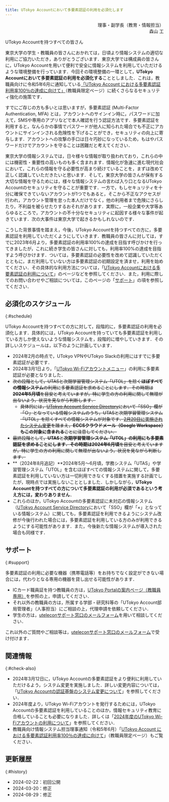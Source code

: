 ```yaml
---
title: UTokyo Accountにおいて多要素認証の利用を必須化します
---
```


<p style="text-align: right">理事・副学長（教育・情報担当）
</br>
森山 工
</p> 

UTokyo Accountを持つすべての皆さん

東京大学の学生・教職員の皆さんにおかれては，日頃より情報システムの適切な利用にご協力いただき，ありがとうございます．東京大学では構成員の皆さんに，UTokyo Accountを用いて便利で安全に情報システムを利用していただけるような環境整備を行っています．今回その環境整備の一環として，**UTokyo Accountにおいて多要素認証の利用を必須化する**こととしました．これは，教職員向けに令和5年6月に通知している[「UTokyo Account における多要素認証利用率100％の達成に向けて」](https://univtokyo.sharepoint.com/sites/utokyoportal/Lists/ListNotification/DispForm.aspx?ID=4768)（教職員限定ページ）に続くさらなるセキュリティ強化の施策です．

すでにご存じの方も多いとは思いますが，多要素認証 (Multi-Factor Authentication, MFA) とは，アカウントへのサインイン時に，パスワードに加えて，SMSや専用のアプリなどで本人確認を行う認証方法です．多要素認証を利用すると，なんらかの事情でパスワードが他人に知られた場合でも不正にアカウントにサインインされる危険性を下げることができ，セキュリティの向上に寄与します．アカウントへの攻撃の手口は日々巧妙になっているため，もはやパスワードだけでアカウントを守ることは困難だと考えてください．

東京大学の情報システムでは，日々様々な情報が取り扱われており，これらの中には機密性・重要性の高いものも多く含まれます．情報化が急速に進む現代社会において，これらの情報を守る必要性が高まり続けていることを，まずは改めて正しく認識していただきたいと思います．そして，東京大学の皆さんが保有する大切な情報を守るためには，様々な情報システムの言わば入り口となるUTokyo Accountのセキュリティを守ることが重要です．一方で，もしセキュリティを十分に確保できていないアカウントが1つでもあると，そこから不正なアクセスが行われ，アカウント管理を怠った本人だけでなく，他の利用者まで危険にさらしたり，不利益を被らせたりするおそれがあります．実際に，一般企業や大学等あらゆるところで，アカウントの不十分なセキュリティに起因する様々な事件が起きています．次の大事件は東京大学で起きるかもしれないのです．

こうした背景事情を踏まえ，今後，UTokyo Accountを持つすべての方に，多要素認証を利用していただくようにしていきます．教職員の皆さんに対しては，すでに2023年6月より，多要素認証の利用率100%の達成を目指す呼びかけを行ってきましたが，これに続き学生の皆さんに対しても，利用率100%の達成を目指すよう呼びかけます．ついては，多要素認証の必要性を改めて認識していただくとともに，まだ利用していない方は多要素認証の初期設定を済ませ，利用を始めてください．その具体的な利用方法については，「[UTokyo Accountにおける多要素認証の利用について](/utokyo_account/mfa/)」のページなどを参照してください．また，利用に際してのお問い合わせやご相談については，このページの「[サポート](#support)」の項を参照してください．


## 必須化のスケジュール
{:#schedule}

UTokyo Accountを持つすべての方に対して，段階的に，多要素認証の利用を必須化します．具体的には，UTokyo Accountを持っていても多要素認証を利用している方しか使えないような情報システムを，段階的に増やしていきます．その詳しいスケジュールは，以下のように計画しています．
- 2024年2月の時点で，UTokyo VPNやUTokyo Slackの利用にはすでに多要素認証が必要です．
- 2024年3月1日より，「[UTokyo Wi-Fiアカウントメニュー](https://acm.wifi.adm.u-tokyo.ac.jp/secure/user_applies/index/1/)」の利用に多要素認証が必要となりました．
- ~~次の段階として，UTASと次期学習管理システム「UTOL」を除く**ほぼすべての情報システム**の利用に多要素認証を求めることにします．その時期は**2024年5月頃**を目安と考えていますが，特に学生の方の利用に関して無理が出ないよう，状況を見ながら判断します．~~
  - ~~具体的には，[UTokyo Account Service Directory](https://login.adm.u-tokyo.ac.jp/utokyoaccount/)において「SSO」欄が「○」となっている情報システムのうち，UTASと次期学習管理システム「UTOL」を除くすべての情報システムが対象です．[2月20日に実施されたシステム変更](https://www.ecc.u-tokyo.ac.jp/announcement/2024/01/25_3609.html)を踏まえ，**ECCSクラウドメール（Google Workspace）もこの対象に含まれる**ことに注意してください．~~
- ~~最終段階として，**UTAS**と**次期学習管理システム「UTOL」**の利用にも多要素認証を求めることにします．その時期は**2024年6月頃**を目安と考えていますが，特に学生の方の利用に関して無理が出ないよう，状況を見ながら判断します．~~
- **（2024年8月追記）**2024年5月～6月頃，学務システム「UTAS」や学習管理システム「UTOL」を含むほぼすべての情報システムに関して，多要素認証を利用していない方は一切利用できなくする措置を実施する計画でしたが，現時点では実施しないこととしました．しかしながら，**UTokyo Accountを持つすべての方について多要素認証の利用が必須であるという考え方には，変わりありません**．
- これらのほか，UTokyo Accountの多要素認証に未対応の情報システム（[UTokyo Account Service Directory](https://login.adm.u-tokyo.ac.jp/utokyoaccount/)において「SSO」欄が「×」となっている情報システム）に関しても，多要素認証を利用できるようにシステム改修が今後行われた場合には，多要素認証を利用している方のみが利用できるようにする可能性があります．また，今後新たな情報システムが導入された場合も同様です．


## サポート
{:#support}

多要素認証の利用に必要な機器（携帯電話等）をお持ちでなく設定ができない場合には，代わりとなる専用の機器を貸し出せる可能性があります．
- ICカード職員証を持つ教職員の方は，[UTokyo Portalの案内ページ（教職員専用）](https://univtokyo.sharepoint.com/sites/utokyoportal/wiki/d/UTokyo_Account_Token.aspx)を参照の上，申請してください．
- それ以外の教職員の方は，所属する学部・研究科等の「UTokyo Account部局管理者」（人事担当）にご相談の上，代理申請を依頼してください．
- 学生の方は，[uteleconサポート窓口のメールフォーム](/support/#email-form)を用いて相談してください．

これ以外のご質問やご相談等は，[uteleconサポート窓口のメールフォーム](/support/#email-form)で受け付けます．


## 関連情報
{:#check-also}

- 2024年3月12日に，UTokyo Accountの多要素認証をより便利に利用していただけるよう，システム変更を実施しました．詳しい変更内容については，「[UTokyo Accountの認証基盤のシステム変更について](/notice/2024/02-utac-auth-improvement/)」を参照してください．
- 2024年度より，UTokyo Wi-Fiアカウントを発行するためには，UTokyo Accountの多要素認証を利用していることのほか，情報セキュリティ教育に合格していることも必要になりました．詳しくは「[2024年度のUTokyo Wi-Fiアカウントの利用について](/notice/2024/02-wifi/)」を参照してください．
- 教職員向け情報システム担当理事通知（令和5年6月）「[UTokyo Account における多要素認証利用率100％の達成に向けて](https://univtokyo.sharepoint.com/sites/utokyoportal/Lists/ListNotification/DispForm.aspx?ID=4768)」（教職員限定ページ）もご覧ください．


## 更新履歴
{:#history}

- 2024-02-22：初回公開
- 2024-03-20：修正
- 2024-08-29：修正

